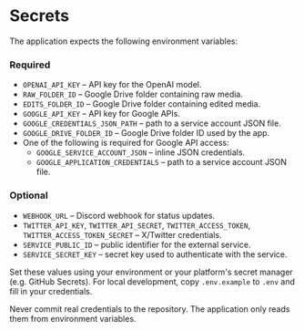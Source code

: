 # Secrets

The application expects the following environment variables:

### Required

- `OPENAI_API_KEY` – API key for the OpenAI model.
- `RAW_FOLDER_ID` – Google Drive folder containing raw media.
- `EDITS_FOLDER_ID` – Google Drive folder containing edited media.
- `GOOGLE_API_KEY` – API key for Google APIs.
- `GOOGLE_CREDENTIALS_JSON_PATH` – path to a service account JSON file.
- `GOOGLE_DRIVE_FOLDER_ID` – Google Drive folder ID used by the app.
- One of the following is required for Google API access:
  - `GOOGLE_SERVICE_ACCOUNT_JSON` – inline JSON credentials.
  - `GOOGLE_APPLICATION_CREDENTIALS` – path to a service account JSON file.

### Optional

- `WEBHOOK_URL` – Discord webhook for status updates.
- `TWITTER_API_KEY`, `TWITTER_API_SECRET`, `TWITTER_ACCESS_TOKEN`, `TWITTER_ACCESS_TOKEN_SECRET` – X/Twitter credentials.
- `SERVICE_PUBLIC_ID` – public identifier for the external service.
- `SERVICE_SECRET_KEY` – secret key used to authenticate with the service.

Set these values using your environment or your platform's secret manager (e.g. GitHub Secrets). For local development, copy `.env.example` to `.env` and fill in your credentials.

Never commit real credentials to the repository. The application only reads them from environment variables.
